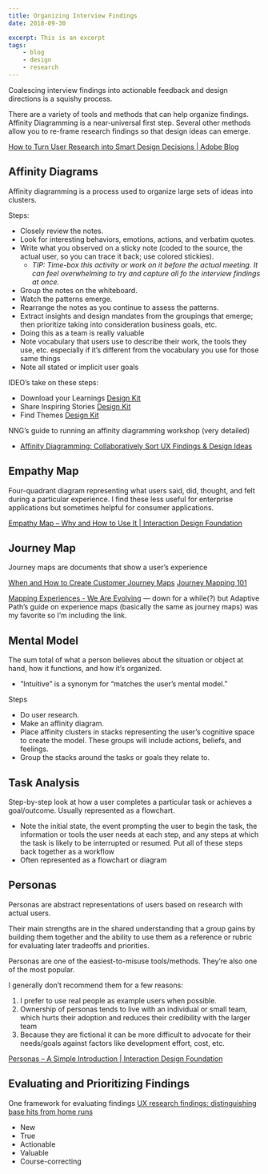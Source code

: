 ```yaml
---
title: Organizing Interview Findings
date: 2018-09-30

excerpt: This is an excerpt
tags:
    - blog
    - design
    - research
---
```


Coalescing interview findings into actionable feedback and design directions is a squishy process.

There are a variety of tools and methods that can help organize findings. Affinity Diagramming is a near-universal first step. Several other methods allow you to re-frame research findings so that design ideas can emerge.

[How to Turn User Research into Smart Design Decisions | Adobe Blog](https://theblog.adobe.com/turn-user-research-smart-design-decisions/)

## Affinity Diagrams
Affinity diagramming is a process used to organize large sets of ideas into clusters.

Steps:
* Closely review the notes.
* Look for interesting behaviors, emotions, actions, and verbatim quotes.
* Write what you observed on a sticky note (coded to the
source, the actual user, so you can trace it back; use colored stickies).
    * *TIP: Time-box this activity or work on it before the actual meeting. It can feel overwhelming to try and capture all fo the interview findings at once.*
* Group the notes on the whiteboard.
* Watch the patterns emerge.
* Rearrange the notes as you continue to assess the patterns.
* Extract insights and  design mandates from the groupings that emerge; then prioritize taking into consideration business goals, etc.
* Doing this as a team is really valuable
* Note vocabulary that users use to describe their work, the tools they use, etc. especially if it’s different from the vocabulary you use for those same things
* Note all stated or implicit user goals

IDEO’s take on these steps:
* Download your Learnings [Design Kit](http://www.designkit.org/methods/12)
* Share Inspiring Stories [Design Kit](http://www.designkit.org/methods/13)
* Find Themes [Design Kit](http://www.designkit.org/methods/5)

NNG’s guide to running an affinity diagramming workshop (very detailed)
*  [Affinity Diagramming: Collaboratively Sort UX Findings & Design Ideas](https://www.nngroup.com/articles/affinity-diagram/)

## Empathy Map
Four-quadrant diagram representing what users said, did, thought, and felt  during a particular experience. I find these less useful for enterprise applications but sometimes helpful for consumer applications.

[Empathy Map – Why and How to Use It | Interaction Design Foundation](https://www.interaction-design.org/literature/article/empathy-map-why-and-how-to-use-it)

## Journey Map
Journey maps are documents that show a user’s experience

[When and How to Create Customer Journey Maps](https://www.nngroup.com/articles/customer-journey-mapping/)
[Journey Mapping 101](https://www.nngroup.com/articles/journey-mapping-101/)

[Mapping Experiences - We Are Evolving](https://mappingexperiences.com) — down for a while(?) but Adaptive Path’s guide on experience maps (basically the same as journey maps) was my favorite so I’m including the link.

## Mental Model
The sum total of what a person believes about the situation or object at hand, how it functions, and how it’s organized.

* “Intuitive” is a synonym for “matches the user’s mental model.”

Steps

* Do user research.
* Make an affinity diagram.
* Place affinity clusters in stacks representing the user’s cognitive space to create the model. These groups will include actions, beliefs, and feelings.
* Group the stacks around the tasks or goals they relate to.

## Task Analysis
Step-by-step look at how a user completes a particular task or achieves a goal/outcome. Usually represented as a flowchart.

* Note the initial state, the event prompting the user to begin the task, the information or tools the user needs at each step, and any steps at which the task is likely to be interrupted or resumed. Put all of these steps back together as a workflow
* Often represented as a flowchart or diagram

## Personas
Personas are abstract representations of users based on research with actual users.

Their main strengths are in the shared understanding that a group gains by building them together and the ability to use them as a reference or rubric for evaluating later tradeoffs and priorities.

Personas are one of the easiest-to-misuse tools/methods. They’re also one of the most popular.

I generally don’t recommend them for a few reasons:

1. I prefer to use real people as example users when possible.
2. Ownership of personas tends to live with an individual or small team, which hurts their adoption and reduces their credibility with the larger team
3. Because they are fictional it can be more difficult to advocate for their needs/goals against factors like development effort, cost, etc.

[Personas – A Simple Introduction | Interaction Design Foundation](https://www.interaction-design.org/literature/article/personas-why-and-how-you-should-use-them)

## Evaluating and Prioritizing Findings
One framework for evaluating findings
[UX research findings: distinguishing base hits from home runs](https://medium.com/design-ibm/ux-research-dd8ea8336f08)
* New
* True
* Actionable
* Valuable
* Course-correcting
